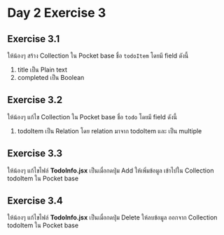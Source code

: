 # Day 2 Exercise 3

## Exercise 3.1
ให้น้องๆ สร้าง Collection ใน Pocket base ชื่อ `todoItem` โดยมี field ดังนี้

1. title เป็น Plain text
2. completed เป็น Boolean
   
## Exercise 3.2
ให้น้องๆ แก้ไข Collection ใน Pocket base ชื่อ `todo` โดยมี field ดังนี้

1. todoItem เป็น Relation โดย relation มาจาก todoItem และ เป็น multiple

## Exercise 3.3
ให้น้องๆ แก้ไขไฟล์ **TodoInfo.jsx** เป็นเมื่อกดปุ่ม Add ให้เพิ่มข้อมูล เข้าไปใน Collection todoItem ใน Pocket base

## Exercise 3.4
ให้น้องๆ แก้ไขไฟล์ **TodoInfo.jsx** เป็นเมื่อกดปุ่ม Delete ให้ลบข้อมูล ออกจาก Collection todoItem ใน Pocket base

